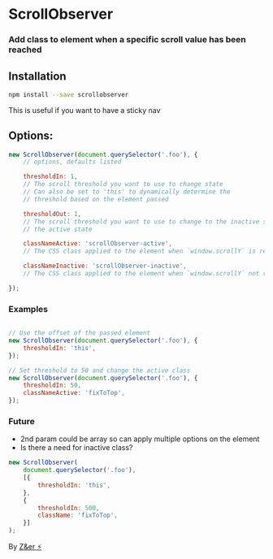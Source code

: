 # ScrollObserver
### Add class to element when a specific scroll value has been reached


## Installation

```sh
npm install --save scrollobserver
```

This is useful if you want to have a sticky nav

## Options:
```js
new ScrollObserver(document.querySelector('.foo'), {
	// options, defaults listed

	thresholdIn: 1,
	// The scroll threshold you want to use to change state
	// Can also be set to 'this' to dynamically determine the
	// threshold based on the element passed

	thresholdOut: 1,
	// The scroll threshold you want to use to change to the inactive state, after
	// the active state

	classNameActive: 'scrollObserver-active',
	// The CSS class applied to the element when `window.scrollY` is reached

	classNameInactive: 'scrollObserver-inactive',
	// The CSS class applied to the element when `window.scrollY` not reached

});
```

### Examples

```js

// Use the offset of the passed element
new ScrollObserver(document.querySelector('.foo'), {
	thresholdIn: 'this',
});

// Set threshold to 50 and change the active class
new ScrollObserver(document.querySelector('.foo'), {
	thresholdIn: 50,
	classNameActive: 'fixToTop',
});
```

### Future
* 2nd param could be array so can apply multiple options on the element
* Is there a need for inactive class?

```js
new ScrollObserver(
	document.querySelector('.foo'),
	[{
		thresholdIn: 'this',
	},
	{
		thresholdIn: 500,
		className: 'fixToTop',
	}]
);
```

By [Z&er :zap:](https://github.com/mrmartineau/)
